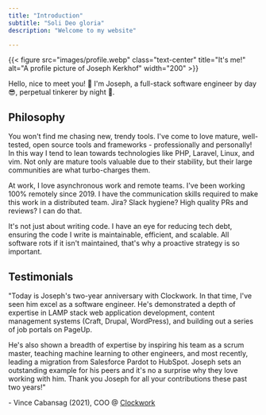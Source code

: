 ```yaml
---
title: "Introduction"
subtitle: "Soli Deo gloria"
description: "Welcome to my website"

---
```


{{< figure src="images/profile.webp" class="text-center" title="It's me!" alt="A profile picture of Joseph Kerkhof" width="200" >}}

Hello, nice to meet you! 👋 I'm Joseph, a full-stack software engineer by day 😎, perpetual tinkerer by night 🧰.

## Philosophy

You won't find me chasing new, trendy tools. I've come to love mature, well-tested, open source tools and frameworks - professionally and personally! In this way I tend to lean towards technologies like PHP, Laravel, Linux, and vim. Not only are mature tools valuable due to their stability, but their large communities are what turbo-charges them.

At work, I love asynchronous work and remote teams. I've been working 100% remotely since 2019. I have the communication skills required to make this work in a distributed team. Jira? Slack hygiene? High quality PRs and reviews? I can do that.

It's not just about writing code. I have an eye for reducing tech debt, ensuring the code I write is maintainable, efficient, and scalable. All software rots if it isn't maintained, that's why a proactive strategy is so important.

## Testimonials

"Today is Joseph's two-year anniversary with Clockwork. In that time, I've seen him excel as a software engineer. He's demonstrated a depth of expertise in LAMP stack web application development, content management systems (Craft, Drupal, WordPress), and building out a series of job portals on PageUp.

He's also shown a breadth of expertise by inspiring his team as a scrum master, teaching machine learning to other engineers, and most recently, leading a migration from Salesforce Pardot to HubSpot. Joseph sets an outstanding example for his peers and it's no a surprise why they love working with him. Thank you Joseph for all your contributions these past two years!"

\- Vince Cabansag (2021), COO @ [Clockwork](https://www.clockwork.com)
